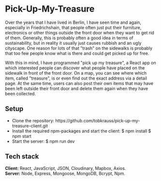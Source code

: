 # Pick-Up-My-Treasure

Over the years that I have lived in Berlin, I have seen time and again, especially in Friedrichshain, that people often just put their furniture, electronics or other things outside the front door when they want to get rid of them.
Generally, this is probably often a good idea in terms of sustainability, but in reality it usually just causes rubbish and an ugly cityscape. One reason for lots of that "trash" on the sidewalks is probably that too few people know what is there and could get picked up for free.

With this in mind, I have programmed "pick up my treasure", a React app on which interested people can discover what people have placed on the sidewalk in front of the front door.
On a map, you can see where which item, called "treasure", is or even find out the exact address via a detail page.
At the same time, users can also post their own items that may have been left outside their front door and delete them again when they have been collected.

## Setup
<ul>
<li> Clone the repository: https://github.com/tobkrauss/pick-up-my-treasure-client.git </li> 
<li>Install the required npm-packages and start the client: $ npm install $ npm start </li>
<li>Start the server: $ npm run dev</li>
</ul>

## Tech stack

<b>Client:</b> React, JavaScript, JSON, Cloudinary, Mapbox, Axios. <br>
<b>Server:</b> Node, Express, Mongoose, MongoDB, Bcrypt, Npm.
